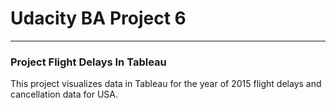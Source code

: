# Udacity BA Project 6
-----------------------------------

### Project Flight Delays In Tableau
This project visualizes data in Tableau for the year of 2015 flight delays and
cancellation data for USA.
